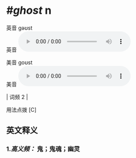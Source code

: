 # ***\#ghost*** n
英音 ɡəʊst  
英音
<audio src="./media/ghost-B.aac" controls="controls"></audio>

美音 ɡoʊst  
美音
<audio src="./media/ghost.aac" controls="controls"></audio>



| 词频 2 |  

用法点拨  [C]

英文释义
---
### 1.*高义频：* **鬼；鬼魂；幽灵**  



